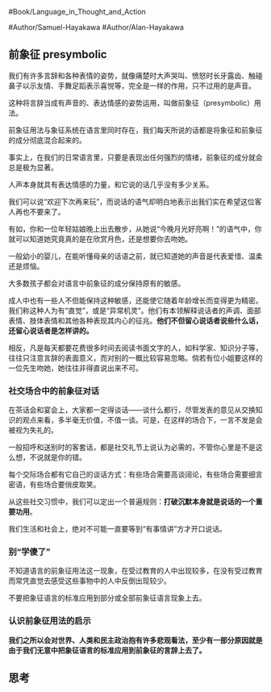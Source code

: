 #Book/Language_in_Thought_and_Action 

#Author/Samuel-Hayakawa 
#Author/Alan-Hayakawa 

## 前象征 presymbolic

我们有许多言辞和各种表情的姿势，就像痛楚时大声哭叫、愤怒时长牙露齿、触碰鼻子以示友情、手舞足蹈表示喜悦等，完全是一样的作用，只不过用的是声音。

这种将言辞当成有声音的、表达情感的姿势运用，叫做前象征（presymbolic）用法。

前象征用法与象征系统在语言里同时存在，我们每天所说的话都是将象征和前象征的成分彻底混合起来的。

事实上，在我们的日常语言里，只要是表现出任何强烈的情绪，前象征的成分就会总是极为显著。

人声本身就具有表达情感的力量，和它说的话几乎没有多少关系。

我们可以说“欢迎下次再来玩”，而说话的语气却明白地表示出我们实在希望这位客人再也不要来了。

有如，你和一位年轻姑娘晚上出去散步，从她说“今晚月光好亮啊！”的语气中，你就可以知道她究竟真的是在欣赏月色，还是想要你去吻她。

一般幼小的婴儿，在能听懂母亲的话语之前，就已知道她的声音是代表爱惜、温柔还是烦恼。

大多数孩子都会对语言中前象征的成分保持原有的敏感。

成人中也有一些人不但能保持这种敏感，还能使它随着年龄增长而变得更为精密。我们称这种人为有“直觉”，或是“异常机灵”。他们有本领解释说话者的声调、面部表情、肢体表情和其他各种表现其内心的征兆。**他们不但留心说话者说些什么话，还留心说话者是怎样讲的。**

相反，凡是每天都要花费很多时间去阅读书面文字的人，如科学家、知识分子等，往往只注意言辞的表面意义，而对别的一概比较容易忽略。倘若有位小姐要这样的一位先生吻她，她往往非得直说出来不可。

### 社交场合中的前象征对话

在茶话会和宴会上，大家都一定得谈话——谈什么都行，尽管发表的意见从交换知识的观点来看，多半毫无价值，不值一谈。可是，在这样的场合下，一言不发是会被视为失礼的。

一般招呼和送别时的客套话，都是社交礼节上说认为必需的，不管你心里是不是这么想，不说就是你的错。

每个交际场合都有它自己的谈话方式：有些场合需要高谈阔论，有些场合需要细言密语，有些场合要俏皮取笑。

从这些社交习惯中，我们可以定出一个普遍规则：**打破沉默本身就是说话的一个重要功用**。

我们生活和社会上，绝对不可能一直要等到“有事情讲”方才开口说话。

### 别“学傻了”

不知道语言的前象征用法这一现象，在受过教育的人中出现较多，在没有受过教育而常凭直觉去感受这些事物中的人中反倒出现较少。

不要把象征语言的标准应用到部分或全部前象征语言现象上去。

### 认识前象征用法的启示

**我们之所以会对世界、人类和民主政治抱有许多悲观看法，至少有一部分原因就是由于我们无意中把象征语言的标准应用到前象征的言辞上去了。**

## 思考
